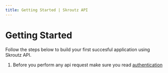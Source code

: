 ```yaml
---
title: Getting Started | Skroutz API
---
```


# Getting Started

Follow the steps below to build your first succesful application using 
Skroutz API.

1. Before you perform any api request make sure you read
[authentication](../authentication)
